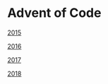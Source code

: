 # Advent of Code

[2015](https://adventofcode.com/2015)

[2016](https://adventofcode.com/2016)

[2017](https://adventofcode.com/2017)

[2018](https://adventofcode.com/2018)
